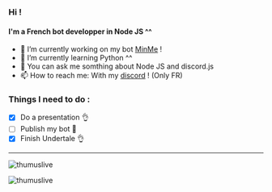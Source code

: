 ### Hi !
#### I'm a French bot developper in Node JS ^^
- 🔭 I’m currently working on my bot <a href="https://github.com/thumuslive/minme">MinMe</a> !
- 🌱 I’m currently learning Python ^^
- 💬 You can ask me somthing about Node JS and discord.js
- 📫 How to reach me: With my <a href="https://discord.gg/Zucxjfj">discord</a> ! (Only FR)

### Things I need to do :

- [x] Do a presentation :ok_hand:
- [ ] Publish my bot :eyes:
- [x] Finish Undertale :ok_hand:

---

<p align="left"> <img src=https://github-readme-stats.vercel.app/api?username=thumuslive&show_icons=true alt=thumuslive />
<p align="left"> <img src=https://github-readme-stats.vercel.app/api/top-langs/?username=thumuslive&show_icons=true alt=thumuslive />
